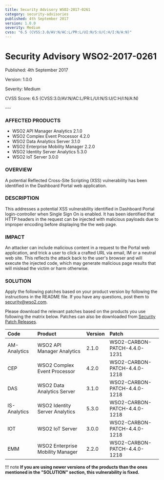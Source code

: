 ```yaml
---
title: Security Advisory WSO2-2017-0261
category: security-advisories
published: 4th September 2017
version: 1.0.0
severity: Medium
cvss: "6.5 (CVSS:3.0/AV:N/AC:L/PR:L/UI:N/S:U/C:H/I:N/A:N)"
---
```


# Security Advisory WSO2-2017-0261

<p class="doc-version">Published: 4th September 2017</p>
<p class="doc-version">Version: 1.0.0</p>
<p class="doc-version">Severity: Medium</p>
<p class="doc-version">CVSS Score: 6.5 (CVSS:3.0/AV:N/AC:L/PR:L/UI:N/S:U/C:H/I:N/A:N)</p>
---

### AFFECTED PRODUCTS
* WSO2 API Manager Analytics 2.1.0
* WSO2 Complex Event Processor 4.2.0
* WSO2 Data Analytics Server 3.1.0
* WSO2 Enterprise Mobility Manager 2.2.0
* WSO2 Identity Server Analytics 5.3.0
* WSO2 IoT Server 3.0.0


### OVERVIEW
A potential Reflected Cross-Site Scripting (XSS) vulnerability has been identified in the Dashboard Portal web application.


### DESCRIPTION
This addresses a potential XSS vulnerability identified in Dashboard Portal login-controller when Single Sign On is enabled. It has been identified that HTTP headers in the request can be injected with malicious payloads due to improper encoding before displaying the the web page.


### IMPACT
An attacker can include malicious content in a request to the Portal web application, and trick a user to click a crafted URL via email, IM or a neutral web site. This reflects the attack back to the user's browser and will execute the injected code, which may generate malicious page results that will mislead the victim or harm otherwise.


### SOLUTION
Apply the following patches based on your product version by following the instructions in the README file. If you have any questions, post them to <security@wso2.com>.

Please download the relevant patches based on the products you use following the matrix below. Patches can also be downloaded from [Security Patch Releases](http://wso2.com/security-patch-releases/).

| **Code** | **Product**          | **Version** | **Patch**                    |
| :--- | :------ | :------ | :---- |
| AM-Analytics | WSO2 API Manager Analytics | 2.1.0 | WSO2-CARBON-PATCH-4.4.0-1231 |
| CEP | WSO2 Complex Event Processor | 4.2.0 | WSO2-CARBON-PATCH-4.4.0-1218 |
| DAS | WSO2 Data Analytics Server | 3.1.0 | WSO2-CARBON-PATCH-4.4.0-1218 |
| IS-Analytics | WSO2 Identity Server Analytics | 5.3.0 | WSO2-CARBON-PATCH-4.4.0-1218 |
| IOT | WSO2 IoT Server | 3.0.0 | WSO2-CARBON-PATCH-4.4.0-1218 |
| EMM | WSO2 Enterprise Mobility Manager | 2.2.0 | WSO2-CARBON-PATCH-4.4.0-1218




!!! note
    **If you are using newer versions of the products than the ones mentioned in the "SOLUTION" section, this vulnerability is fixed.**
